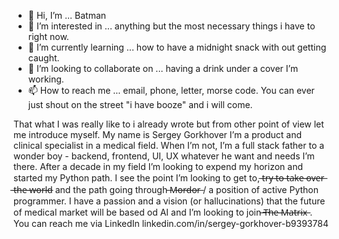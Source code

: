 - 👋 Hi, I’m ... Batman
- 👀 I’m interested in ... anything but the most necessary things i have to right now.
- 🌱 I’m currently learning ... how to have a midnight snack with out getting caught.
- 💞️ I’m looking to collaborate on ... having a drink under a cover I’m working.
- 📫 How to reach me ... email, phone, letter, morse code. You can ever just shout on the street "i have booze" and i will come.

That what I was really like to i already wrote but from other point of view let me introduce myself.
My name is Sergey Gorkhover I’m a product and clinical specialist in a medical field. 
When I’m not, I’m a full stack father to a wonder boy - backend, frontend, UI, UX whatever he want and needs I’m there.
After a decade in my field I’m looking to expend my horizon and started my Python path. I see the point I’m looking to get to,  ̶t̶r̶y̶ ̶t̶o̶ ̶t̶a̶k̶e̶ ̶o̶v̶e̶r̶ ̶t̶h̶e̶ ̶w̶o̶r̶l̶d̶ 
and the path going through  ̶M̶o̶r̶d̶o̶r̶ / a position of active Python programmer. 
I have a passion and a vision (or hallucinations) that the future of medical market will be based od AI and I’m looking to join   ̶T̶h̶e̶ ̶M̶a̶t̶r̶i̶x̶ . 
You can reach me via LinkedIn
linkedin.com/in/sergey-gorkhover-b9393784




<!---
Demagorn/Demagorn is a ✨ special ✨ repository because its `README.md` (this file) appears on your GitHub profile.
You can click the Preview link to take a look at your changes.
--->
